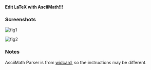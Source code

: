 **Edit LaTeX with AsciiMath!!!**

### Screenshots

![fig1](https://github.com/randolfly/AsciiMath-Utool/assets/37769048/f6013e11-7598-4809-991a-06efa21b0a5f)

![fig2](https://github.com/randolfly/AsciiMath-Utool/assets/37769048/ab21e2fd-0e74-4558-b922-6a99cf03677c)

### Notes

AsciiMath Parser is from [widcard](https://asciimath.widcard.win/zh/introduction/), so the instructions may be different.

